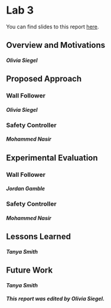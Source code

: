 # Lab 3  

You can find slides to this report [here](https://docs.google.com/presentation/d/1XzfDtFtvkoT-H0BVW3P9kHhvvWo48XWTCSjpks8Dee4/edit?usp=sharing).  

## **Overview and Motivations**  
#### *Olivia Siegel*  


## **Proposed Approach**  

### Wall Follower  
#### *Olivia Siegel*  

### Safety Controller  
#### *Mohammed Nasir*  


## **Experimental Evaluation**  

### Wall Follower  
#### *Jordan Gamble*  

### Safety Controller  
#### *Mohammed Nasir*  

## **Lessons Learned**  
#### *Tanya Smith*  


## **Future Work**  
#### *Tanya Smith*  


#### *This report was edited by Olivia Siegel.*  
